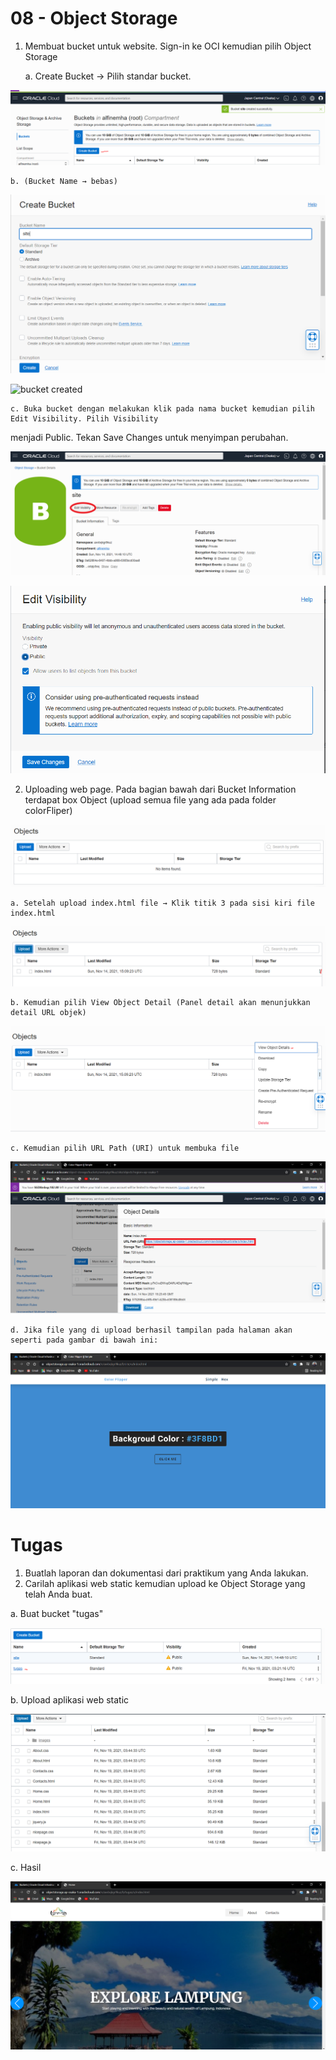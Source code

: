 # 08 - Object Storage

1. Membuat bucket untuk website. Sign-in ke OCI kemudian pilih Object Storage

    a. Create Bucket → Pilih standar bucket.

![bucket](img/bucket.png)

    b. (Bucket Name → bebas)

![create bucket](img/create_bucket.png)

![bucket created](img/bucket_created.png)

    c. Buka bucket dengan melakukan klik pada nama bucket kemudian pilih Edit Visibility. Pilih Visibility 
menjadi Public. Tekan Save Changes untuk menyimpan perubahan.

![edit visibility](img/edit_visibility.png)

![change private to public](img/change_to_public.png)

2. Uploading web page. Pada bagian bawah dari Bucket Information terdapat box Object (upload 
semua file yang ada pada folder colorFliper)

![objects](img/objects.png)

    a. Setelah upload index.html file → Klik titik 3 pada sisi kiri file index.html

![upload index.html](img/upload_index_html.png)

    b. Kemudian pilih View Object Detail (Panel detail akan menunjukkan detail URL objek)

![view object details](img/view_object_details.png)

    c. Kemudian pilih URL Path (URI) untuk membuka file

![choose URL](img/url.png)

    d. Jika file yang di upload berhasil tampilan pada halaman akan seperti pada gambar di bawah ini:

![halaman website](img/website.png)

# Tugas 

1. Buatlah laporan dan dokumentasi dari praktikum yang Anda lakukan.
2. Carilah aplikasi web static kemudian upload ke Object Storage yang telah Anda buat.

a. Buat bucket "tugas"

![buat bucket tugas](img/bucket_tugas.png)

b. Upload aplikasi web static

![upload web](img/web_static.png)

c. Hasil

![web ditambah](img/web_added.png)